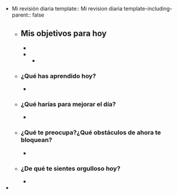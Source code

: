 - Mi revisión diaria
  template:: Mi revision diaria
  template-including-parent:: false
	- ## Mis objetivos para hoy
		-
		-
			-
	- ### ¿Qué has aprendido hoy?
		-
	- ### ¿Qué harías para mejorar el día?
		-
	- ### ¿Qué te preocupa?¿Qué obstáculos de ahora te bloquean?
		-
	- ### ¿De qué te sientes orgulloso hoy?
		-
-